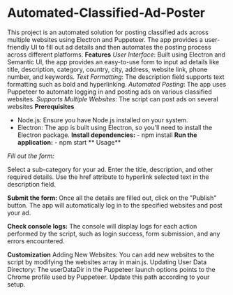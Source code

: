 # Automated-Classified-Ad-Poster
This project is an automated solution for posting classified ads across multiple websites using Electron and Puppeteer. The app provides a user-friendly UI to fill out ad details and then automates the posting process across different platforms.
**Features**
_User Interface_: Built using Electron and Semantic UI, the app provides an easy-to-use form to input ad details like title, description, category, country, city, address, website link, phone number, and keywords.
_Text Formatting_: The description field supports text formatting such as bold and hyperlinking.
_Automated Posting_: The app uses Puppeteer to automate logging in and posting ads on various classified websites.
_Supports Multiple Websites_: The script can post ads on several websites
**Prerequisites**
- Node.js: Ensure you have Node.js installed on your system.
- Electron: The app is built using Electron, so you'll need to install the Electron package.
**Install dependencies:** - npm install
**Run the application:** - npm start
  **
Usage**

_Fill out the form:_

Select a sub-category for your ad.
Enter the title, description, and other required details.
Use the  href attribute to hyperlink selected text in the description field.

**Submit the form:**
Once all the details are filled out, click on the "Publish" button.
The app will automatically log in to the specified websites and post your ad.

**Check console logs:**
The console will display logs for each action performed by the script, such as login success, form submission, and any errors encountered.

**Customization**
Adding New Websites: You can add new websites to the script by modifying the websites array in main.js.
Updating User Data Directory: The userDataDir in the Puppeteer launch options points to the Chrome profile used by Puppeteer. Update this path according to your setup.
